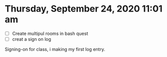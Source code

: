 # Thursday, September 24, 2020 11:01 am
- [ ] Create multipul rooms in bash quest
- [ ] creat a sign on log

Signing-on for class, i making my first log entry.